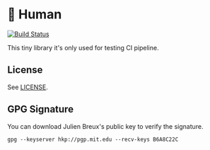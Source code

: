 # :boy: Human

[![Build Status](https://travis-ci.org/JulienBreux/Human.png?branch=master)](https://travis-ci.org/JulienBreux/Human)

This tiny library it's only used for testing CI pipeline.

## License

See [LICENSE](https://github.com/JulienBreux/Human/blob/master/LICENSE).

## GPG Signature

You can download Julien Breux's public key to verify the signature.

    gpg --keyserver hkp://pgp.mit.edu --recv-keys B6A8C22C
